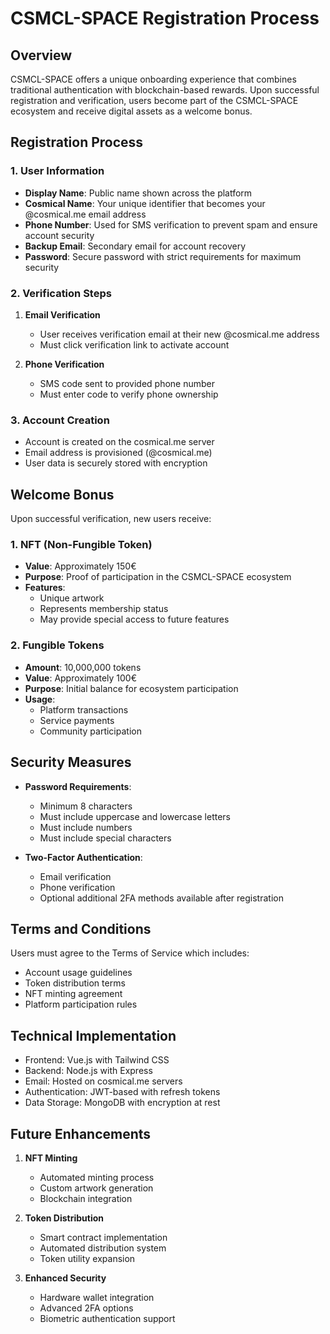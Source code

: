# CSMCL-SPACE Registration Process

## Overview

CSMCL-SPACE offers a unique onboarding experience that combines traditional authentication with blockchain-based rewards. Upon successful registration and verification, users become part of the CSMCL-SPACE ecosystem and receive digital assets as a welcome bonus.

## Registration Process

### 1. User Information
- **Display Name**: Public name shown across the platform
- **Cosmical Name**: Your unique identifier that becomes your @cosmical.me email address
- **Phone Number**: Used for SMS verification to prevent spam and ensure account security
- **Backup Email**: Secondary email for account recovery
- **Password**: Secure password with strict requirements for maximum security

### 2. Verification Steps
1. **Email Verification**
   - User receives verification email at their new @cosmical.me address
   - Must click verification link to activate account

2. **Phone Verification**
   - SMS code sent to provided phone number
   - Must enter code to verify phone ownership

### 3. Account Creation
- Account is created on the cosmical.me server
- Email address is provisioned (@cosmical.me)
- User data is securely stored with encryption

## Welcome Bonus

Upon successful verification, new users receive:

### 1. NFT (Non-Fungible Token)
- **Value**: Approximately 150€
- **Purpose**: Proof of participation in the CSMCL-SPACE ecosystem
- **Features**: 
  - Unique artwork
  - Represents membership status
  - May provide special access to future features

### 2. Fungible Tokens
- **Amount**: 10,000,000 tokens
- **Value**: Approximately 100€
- **Purpose**: Initial balance for ecosystem participation
- **Usage**:
  - Platform transactions
  - Service payments
  - Community participation

## Security Measures

- **Password Requirements**:
  - Minimum 8 characters
  - Must include uppercase and lowercase letters
  - Must include numbers
  - Must include special characters

- **Two-Factor Authentication**:
  - Email verification
  - Phone verification
  - Optional additional 2FA methods available after registration

## Terms and Conditions

Users must agree to the Terms of Service which includes:
- Account usage guidelines
- Token distribution terms
- NFT minting agreement
- Platform participation rules

## Technical Implementation

- Frontend: Vue.js with Tailwind CSS
- Backend: Node.js with Express
- Email: Hosted on cosmical.me servers
- Authentication: JWT-based with refresh tokens
- Data Storage: MongoDB with encryption at rest

## Future Enhancements

1. **NFT Minting**
   - Automated minting process
   - Custom artwork generation
   - Blockchain integration

2. **Token Distribution**
   - Smart contract implementation
   - Automated distribution system
   - Token utility expansion

3. **Enhanced Security**
   - Hardware wallet integration
   - Advanced 2FA options
   - Biometric authentication support
